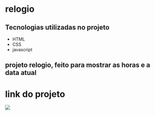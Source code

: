 # relogio
## Tecnologias utilizadas no projeto
* HTML
* CSS
* javascript
## projeto relogio, feito para mostrar as horas e a data atual
# link do projeto
   <a href="https://anna-hub19.github.io/relogio/" target="_blank"><img src="https://img.shields.io/badge/-relogio-purple?style=for-the-badge&logo=aluraplayo&logoColor=white"></a>
